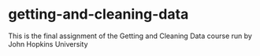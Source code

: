 # getting-and-cleaning-data
This is the final assignment of the Getting and Cleaning Data course run by John Hopkins University
